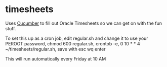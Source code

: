 timesheets
==========

Uses [Cucumber](http://cukes.info/) to fill out Oracle Timesheets so we can get on with the fun stuff.

To set this up as a cron job, edit regular.sh and change it to use your PEROOT password, chmod 600 regular.sh, crontob -e, 0 10 * * 4 ~/timesheets/regular.sh, save with esc wq enter

This will run automatically every Friday at 10 AM
